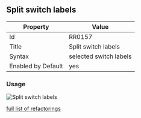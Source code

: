 ## Split switch labels

Property | Value
--- | ---
Id|RR0157
Title|Split switch labels
Syntax|selected switch labels
Enabled by Default|yes

### Usage

![Split switch labels](../../images/refactorings/SplitSwitchLabels.png)

[full list of refactorings](Refactorings.md)
